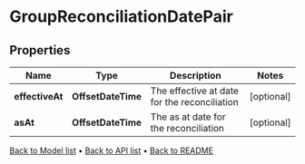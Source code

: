 

# GroupReconciliationDatePair


## Properties

| Name | Type | Description | Notes |
|------------ | ------------- | ------------- | -------------|
|**effectiveAt** | **OffsetDateTime** | The effective at date for the reconciliation |  [optional] |
|**asAt** | **OffsetDateTime** | The as at date for the reconciliation |  [optional] |



[Back to Model list](../README.md#documentation-for-models) &#8226; [Back to API list](../README.md#documentation-for-api-endpoints) &#8226; [Back to README](../README.md)


